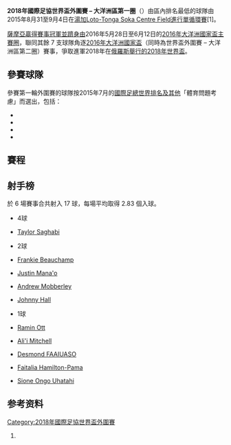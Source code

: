 **2018年國際足協世界盃外圍賽 –
大洋洲區第一圈**（）由區內排名最低的球隊由2015年8月31至9月4日在[湯加](https://zh.wikipedia.org/wiki/湯加 "wikilink")[Loto-Tonga
Soka Centre
Field進行](https://zh.wikipedia.org/wiki/Loto-Tonga_Soka_Centre_Field "wikilink")[單循環賽](../Page/循环赛.md "wikilink")\[1\]。

[薩摩亞贏得賽事冠軍並躋身由](../Page/薩摩亞國家足球隊.md "wikilink")2016年5月28日至6月12日的[2016年大洋洲國家盃主賽圈](../Page/2016年大洋洲國家盃.md "wikilink")，聯同其餘
7 支球隊角逐[2016年大洋洲國家盃](../Page/2016年大洋洲國家盃.md "wikilink")（同時為世界盃外圍賽 –
大洋洲區第二圈）賽事，爭取進軍2018年在[俄羅斯舉行的](https://zh.wikipedia.org/wiki/俄羅斯 "wikilink")[2018年世界盃](https://zh.wikipedia.org/wiki/2018年國際足協世界盃 "wikilink")。

## 參賽球隊

參賽第一輪外圍賽的球隊按2015年7月的[國際足總世界排名及其他](https://zh.wikipedia.org/wiki/國際足總世界排名 "wikilink")「體育問題考慮」而選出，包括：

  -
  -
  -
  -
## 賽程

<div id="Tonga v Cook island">

</div>

<div id="Samoa v American Samoa">

</div>

<div id="Cook island v Samoa">

</div>

<div id="Tonga v American Samoa">

</div>

<div id="Tonga v Samoa">

</div>

<div id="American Samoa v Cook island">

</div>

## 射手榜

於 6 場賽事合共射入 17 球，每場平均取得 2.83 個入球。

  - 4球

<!-- end list -->

  - [Taylor
    Saghabi](https://zh.wikipedia.org/wiki/Taylor_Saghabi "wikilink")

<!-- end list -->

  - 2球

<!-- end list -->

  - [Frankie
    Beauchamp](https://zh.wikipedia.org/wiki/Frankie_Beauchamp "wikilink")

  - [Justin
    Mana'o](https://zh.wikipedia.org/wiki/Justin_Mana'o "wikilink")

<!-- end list -->

  - [Andrew
    Mobberley](https://zh.wikipedia.org/wiki/Andrew_Mobberley "wikilink")

  - [Johnny Hall](https://zh.wikipedia.org/wiki/Johnny_Hall "wikilink")

<!-- end list -->

  - 1球

<!-- end list -->

  - [Ramin Ott](https://zh.wikipedia.org/wiki/Ramin_Ott "wikilink")

  - [Ali'i
    Mitchell](https://zh.wikipedia.org/wiki/Ali'i_Mitchell "wikilink")

<!-- end list -->

  - [Desmond
    FAAIUASO](https://zh.wikipedia.org/wiki/Desmond_FAAIUASO "wikilink")

  - [Faitalia
    Hamilton-Pama](https://zh.wikipedia.org/wiki/Faitalia_Hamilton-Pama "wikilink")

<!-- end list -->

  - [Sione Ongo
    Uhatahi](https://zh.wikipedia.org/wiki/Sione_Ongo_Uhatahi "wikilink")

## 参考资料

[Category:2018年國際足協世界盃外圍賽](https://zh.wikipedia.org/wiki/Category:2018年國際足協世界盃外圍賽 "wikilink")

1.